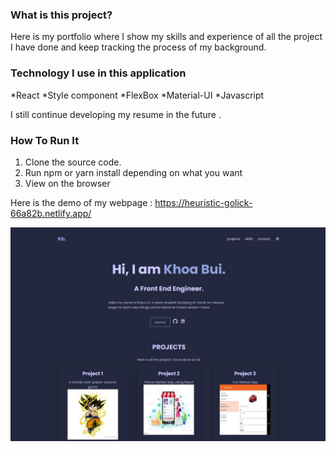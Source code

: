 ###  What is this project?
Here is my portfolio where I show my skills and experience of all the project I have done 
and keep tracking the process of my background.

### Technology I use in this application
*React <space><space>
*Style component <space><space>
*FlexBox <space><space> 
*Material-UI <space><space>
*Javascript <space><space>

I still continue developing my resume in the future .


###  How To Run It
1. Clone the source code.
2. Run npm or yarn install depending on what you want
3. View on the browser

Here is the demo of my webpage :
https://heuristic-golick-66a82b.netlify.app/

![ScreenShot](bg.jpg)
